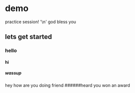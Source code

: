 # demo

practice session! '\n'
god bless you

## lets get started

### hello


#### hi
##### wassup
hey how are you doing friend 
######heard you won an award
